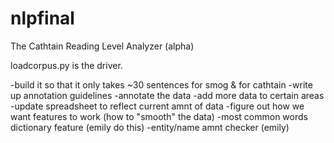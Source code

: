 # nlpfinal

The Cathtain Reading Level Analyzer (alpha)

loadcorpus.py is the driver.

-build it so that it only takes ~30 sentences for smog & for cathtain
-write up annotation guidelines
-annotate the data
-add more data to certain areas
-update spreadsheet to reflect current amnt of data
-figure out how we want features to work (how to "smooth" the data)
-most common words dictionary feature (emily do this)
-entity/name amnt checker (emily)
